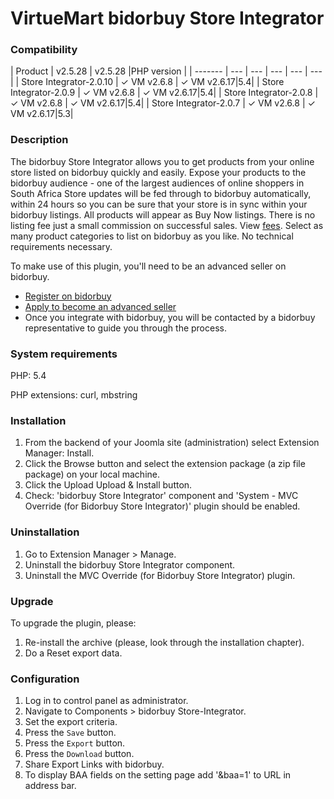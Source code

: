 # VirtueMart bidorbuy Store Integrator

### Compatibility

| Product | v2.5.28 | v2.5.28 |PHP version |
| ------- | --- | --- | --- | --- | --- |
| Store Integrator-2.0.10 | ✓ VM v2.6.8 | ✓ VM v2.6.17|5.4|
| Store Integrator-2.0.9  | ✓ VM v2.6.8 | ✓ VM v2.6.17|5.4|
| Store Integrator-2.0.8  | ✓ VM v2.6.8 | ✓ VM v2.6.17|5.4|
| Store Integrator-2.0.7  | ✓ VM v2.6.8 | ✓ VM v2.6.17|5.3|


### Description

The bidorbuy Store Integrator allows you to get products from your online store listed on bidorbuy quickly and easily.
Expose your products to the bidorbuy audience - one of the largest audiences of online shoppers in South Africa Store updates will be fed through to bidorbuy automatically, within 24 hours so you can be sure that your store is in sync within your bidorbuy listings. All products will appear as Buy Now listings. There is no listing fee just a small commission on successful sales. View [fees](https://support.bidorbuy.co.za/index.php?/Knowledgebase/Article/View/22/0/fee-rate-card---what-we-charge). Select as many product categories to list on bidorbuy as you like. No technical requirements necessary.

To make use of this plugin, you'll need to be an advanced seller on bidorbuy.
 * [Register on bidorbuy](https://www.bidorbuy.co.za/jsp/registration/UserRegistration.jsp?action=Modify)
 * [Apply to become an advanced seller](https://www.bidorbuy.co.za/jsp/seller/registration/UserSellersRequest.jsp)
 * Once you integrate with bidorbuy, you will be contacted by a bidorbuy representative to guide you through the process.

### System requirements

PHP: 5.4 

PHP extensions: curl, mbstring

### Installation

1. From the backend of your Joomla site (administration) select Extension Manager: Install.
2. Click the Browse button and select the extension package (a zip file package) on your local machine.
3. Click the Upload Upload & Install button.
4. Check: 'bidorbuy Store Integrator' component and 'System - MVC Override (for Bidorbuy Store Integrator)' plugin should be enabled.

### Uninstallation

1. Go to Extension Manager > Manage.
2. Uninstall the bidorbuy Store Integrator component.
3. Uninstall the MVC Override (for Bidorbuy Store Integrator) plugin. 

### Upgrade

To upgrade the plugin, please:
1. Re-install the archive (please, look through the installation chapter).
2. Do a Reset export data.

### Configuration

1. Log in to control panel as administrator.
2. Navigate to Components > bidorbuy Store-Integrator.
3. Set the export criteria.
4. Press the `Save` button.
5. Press the `Export` button.
6. Press the `Download` button.
7. Share Export Links with bidorbuy.
8. To display BAA fields on the setting page add '&baa=1' to URL in address bar.